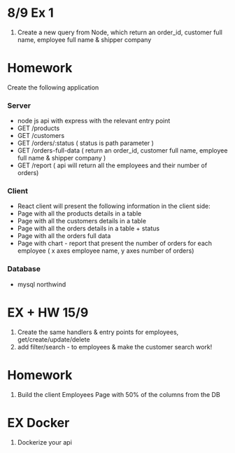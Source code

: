 # 8/9 Ex 1

1. Create a new query from Node, which return an order_id, customer full name, employee full name & shipper company

# Homework

Create the following application

### Server
- node js api with express with the relevant entry point
- GET /products
- GET /customers
- GET /orders/:status ( status is path parameter  )
- GET /orders-full-data ( return an order_id, customer full name, employee full name & shipper company )
- GET /report ( api will return all the employees and their number of orders)

### Client
- React client will present the following information in the client side:
- Page with all the products details in a table
- Page with all the customers details in a table
- Page with all the orders details in a table + status 
- Page with all the orders full data  
- Page with chart - report that present the number of orders for each employee ( x axes employee name, y axes number of orders)


### Database 
- mysql northwind



# EX + HW 15/9 
1. Create the same handlers & entry points for employees, get/create/update/delete
2. add filter/search - to employees & make the customer search work!

# Homework
1. Build the client Employees Page with 50% of the columns from the DB


# EX Docker
1. Dockerize your api
